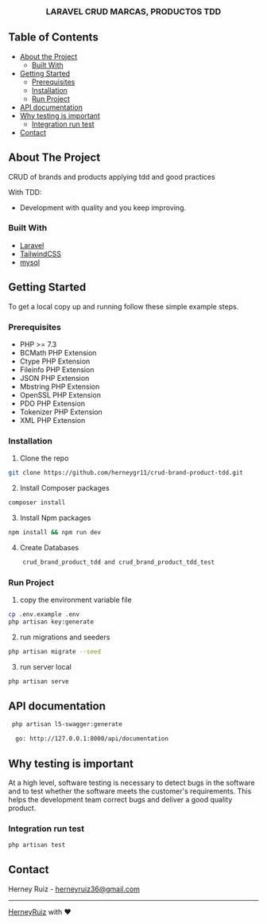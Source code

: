 <!-- PROJECT LOGO -->
<br />
<p align="center">
  <h3 align="center">LARAVEL CRUD MARCAS, PRODUCTOS TDD</h3>
</p>

<!-- TABLE OF CONTENTS -->
## Table of Contents

* [About the Project](#about-the-project)
  * [Built With](#built-with)
* [Getting Started](#getting-started)
  * [Prerequisites](#prerequisites)
  * [Installation](#installation)
  * [Run Project](#run-project)
* [API documentation](#api-documentation)
* [Why testing is important](#why-testing-is-important)
  * [Integration run test](#integration-run-test)
* [Contact](#contact)



<!-- ABOUT THE PROJECT -->
## About The Project

CRUD of brands and products applying tdd and good practices

With TDD:
* Development with quality and you keep improving.

### Built With

* [Laravel](https://laravel.com)
* [TailwindCSS](https://tailwindcss.com/)
* [mysql](https://dev.mysql.com/doc/)


<!-- GETTING STARTED -->
## Getting Started

To get a local copy up and running follow these simple example steps.

### Prerequisites

* PHP >= 7.3
* BCMath PHP Extension
* Ctype PHP Extension
* Fileinfo PHP Extension
* JSON PHP Extension
* Mbstring PHP Extension
* OpenSSL PHP Extension
* PDO PHP Extension
* Tokenizer PHP Extension
* XML PHP Extension

### Installation

1. Clone the repo
```sh
git clone https://github.com/herneygr11/crud-brand-product-tdd.git
```

2. Install Composer packages
```sh
composer install
```

3. Install Npm packages
```sh
npm install && npm run dev
```

4. Create Databases
```sh
    crud_brand_product_tdd and crud_brand_product_tdd_test
```

### Run Project

1. copy the environment variable file
```sh
cp .env.example .env
php artisan key:generate
```

2. run migrations and seeders
```sh
php artisan migrate --seed
```

3. run server local
```sh
php artisan serve
```

## API documentation
```sh
 php artisan l5-swagger:generate
```

```sh
  go: http://127.0.0.1:8000/api/documentation
```

## Why testing is important
At a high level, software testing is necessary to detect bugs in the software and to test whether the software meets the customer's requirements. This helps the development team correct bugs and deliver a good quality product.

### Integration run test

```sh
php artisan test
```
<!-- CONTACT -->
## Contact

Herney Ruiz - herneyruiz36@gmail.com

---
[HerneyRuiz](https://github.com/RuizHerney) with ❤️